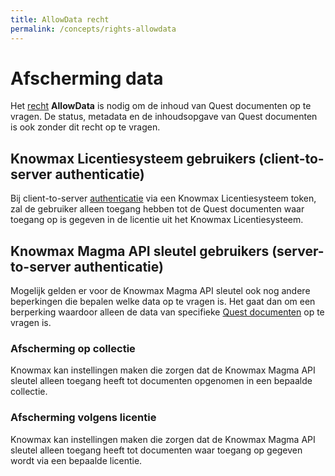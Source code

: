 ```yaml
---
title: AllowData recht 
permalink: /concepts/rights-allowdata
---
```


# Afscherming data
Het [recht](/concepts/rights) **AllowData** is nodig om de inhoud van Quest documenten op te  vragen. De status, metadata en de inhoudsopgave van Quest documenten is ook zonder dit recht op te vragen.

## Knowmax Licentiesysteem gebruikers (client-to-server authenticatie)
Bij client-to-server [authenticatie](/concepts/authentication) via een Knowmax Licentiesysteem token, zal de gebruiker alleen toegang hebben tot de Quest documenten waar toegang op is gegeven in de licentie uit het Knowmax Licentiesysteem.

## Knowmax Magma API sleutel gebruikers (server-to-server authenticatie)
Mogelijk gelden er voor de Knowmax Magma API sleutel ook nog andere beperkingen die bepalen welke data op te vragen is. Het gaat dan om een berperking waardoor alleen de data van specifieke [Quest documenten](/concepts/quest-id) op te vragen is.

### Afscherming op collectie
Knowmax kan instellingen maken die zorgen dat de Knowmax Magma API sleutel alleen toegang heeft tot documenten opgenomen in een bepaalde collectie.

### Afscherming volgens licentie
Knowmax kan instellingen maken die zorgen dat de Knowmax Magma API sleutel alleen toegang heeft tot documenten waar toegang op gegeven wordt via een bepaalde licentie.